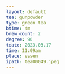 ```yaml
---
layout: default
tea: gunpowder
type: green tea
btime: 4m
brew_count: 2
degree: 90
tdate: 2023.03.17
time: 11:09am
place: essen
ipath: tea00049.jpeg
---
```


